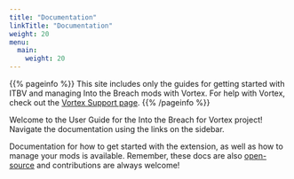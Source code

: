```yaml
---
title: "Documentation"
linkTitle: "Documentation"
weight: 20
menu:
  main:
    weight: 20
---
```


{{% pageinfo %}}
This site includes only the guides for getting started with ITBV and managing Into the Breach mods with Vortex. For help with Vortex, check out the [Vortex Support page](https://www.nexusmods.com/about/vortex/).
{{% /pageinfo %}}

Welcome to the User Guide for the Into the Breach for Vortex project! Navigate the documentation using the links on the sidebar.

Documentation for how to get started with the extension, as well as how to manage your mods is available. Remember, these docs are also [open-source](https://github.com/agc93/vortex-intothebreach) and contributions are always welcome!